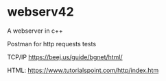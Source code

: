 # webserv42
A webserver in c++

Postman for http requests tests

TCP/IP
https://beej.us/guide/bgnet/html/

HTML:
https://www.tutorialspoint.com/http/index.htm